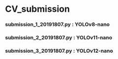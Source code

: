 # CV_submission

### submission_1_20191807.py : YOLOv8-nano

### submission_2_20191807.py : YOLOv11-nano

### submission_3_20191807.py : YOLOv12-nano